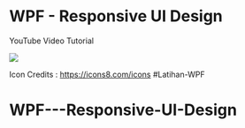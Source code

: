 # WPF - Responsive UI Design

YouTube Video Tutorial 

[![](https://img.youtube.com/vi/EfXz4C5cSVI/0.jpg)](https://www.youtube.com/watch?v=EfXz4C5cSVI)

Icon Credits : https://icons8.com/icons
#Latihan-WPF
# WPF---Responsive-UI-Design
